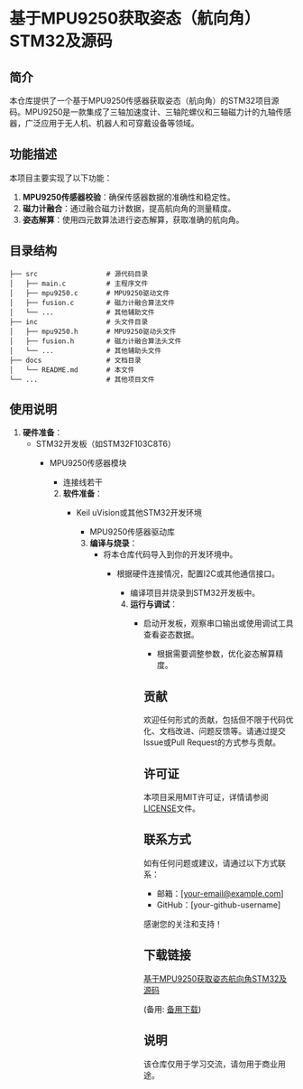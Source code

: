 # 基于MPU9250获取姿态（航向角）STM32及源码

## 简介

本仓库提供了一个基于MPU9250传感器获取姿态（航向角）的STM32项目源码。MPU9250是一款集成了三轴加速度计、三轴陀螺仪和三轴磁力计的九轴传感器，广泛应用于无人机、机器人和可穿戴设备等领域。

## 功能描述

本项目主要实现了以下功能：

1. **MPU9250传感器校验**：确保传感器数据的准确性和稳定性。
2. **磁力计融合**：通过融合磁力计数据，提高航向角的测量精度。
3. **姿态解算**：使用四元数算法进行姿态解算，获取准确的航向角。

## 目录结构

```
├── src                 # 源代码目录
│   ├── main.c          # 主程序文件
│   ├── mpu9250.c       # MPU9250驱动文件
│   ├── fusion.c        # 磁力计融合算法文件
│   └── ...             # 其他辅助文件
├── inc                 # 头文件目录
│   ├── mpu9250.h       # MPU9250驱动头文件
│   ├── fusion.h        # 磁力计融合算法头文件
│   └── ...             # 其他辅助头文件
├── docs                # 文档目录
│   └── README.md       # 本文件
└── ...                 # 其他项目文件
```

## 使用说明

1. **硬件准备**：
   - STM32开发板（如STM32F103C8T6）
      - MPU9250传感器模块
         - 连接线若干

         2. **软件准备**：
            - Keil uVision或其他STM32开发环境
               - MPU9250传感器驱动库

               3. **编译与烧录**：
                  - 将本仓库代码导入到你的开发环境中。
                     - 根据硬件连接情况，配置I2C或其他通信接口。
                        - 编译项目并烧录到STM32开发板中。

                        4. **运行与调试**：
                           - 启动开发板，观察串口输出或使用调试工具查看姿态数据。
                              - 根据需要调整参数，优化姿态解算精度。

                              ## 贡献

                              欢迎任何形式的贡献，包括但不限于代码优化、文档改进、问题反馈等。请通过提交Issue或Pull Request的方式参与贡献。

                              ## 许可证

                              本项目采用MIT许可证，详情请参阅[LICENSE](LICENSE)文件。

                              ## 联系方式

                              如有任何问题或建议，请通过以下方式联系：

                              - 邮箱：[your-email@example.com]
                              - GitHub：[your-github-username]

                              感谢您的关注和支持！

                              ## 下载链接
                              [基于MPU9250获取姿态航向角STM32及源码](https://pan.quark.cn/s/9033469da79d) 

                              (备用: [备用下载](https://pan.baidu.com/s/1eVchLxPSh1eU0u1lfFring?pwd=1234))

                              ## 说明

                              该仓库仅用于学习交流，请勿用于商业用途。
